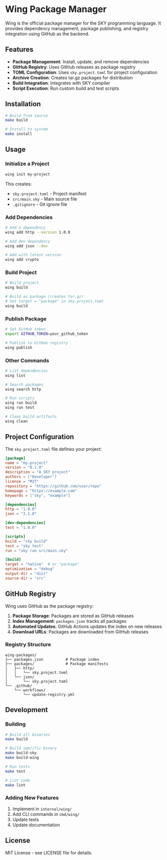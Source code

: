 # Wing Package Manager

Wing is the official package manager for the SKY programming language. It provides dependency management, package publishing, and registry integration using GitHub as the backend.

## Features

- **Package Management**: Install, update, and remove dependencies
- **GitHub Registry**: Uses GitHub releases as package registry
- **TOML Configuration**: Uses `sky.project.toml` for project configuration
- **Archive Creation**: Creates tar.gz packages for distribution
- **Build Integration**: Integrates with SKY compiler
- **Script Execution**: Run custom build and test scripts

## Installation

```bash
# Build from source
make build

# Install to system
make install
```

## Usage

### Initialize a Project

```bash
wing init my-project
```

This creates:
- `sky.project.toml` - Project manifest
- `src/main.sky` - Main source file
- `.gitignore` - Git ignore file

### Add Dependencies

```bash
# Add a dependency
wing add http --version 1.0.0

# Add dev dependency
wing add json --dev

# Add with latest version
wing add crypto
```

### Build Project

```bash
# Build project
wing build

# Build as package (creates tar.gz)
# Set target = "package" in sky.project.toml
wing build
```

### Publish Package

```bash
# Set GitHub token
export GITHUB_TOKEN=your_github_token

# Publish to GitHub registry
wing publish
```

### Other Commands

```bash
# List dependencies
wing list

# Search packages
wing search http

# Run scripts
wing run build
wing run test

# Clean build artifacts
wing clean
```

## Project Configuration

The `sky.project.toml` file defines your project:

```toml
[package]
name = "my-project"
version = "0.1.0"
description = "A SKY project"
authors = ["Developer"]
license = "MIT"
repository = "https://github.com/user/repo"
homepage = "https://example.com"
keywords = ["sky", "example"]

[dependencies]
http = "1.0.0"
json = "2.1.0"

[dev-dependencies]
test = "1.0.0"

[scripts]
build = "sky build"
test = "sky test"
run = "sky run src/main.sky"

[build]
target = "native"  # or "package"
optimization = "debug"
output-dir = "dist"
source-dir = "src"
```

## GitHub Registry

Wing uses GitHub as the package registry:

1. **Package Storage**: Packages are stored as GitHub releases
2. **Index Management**: `packages.json` tracks all packages
3. **Automated Updates**: GitHub Actions updates the index on new releases
4. **Download URLs**: Packages are downloaded from GitHub releases

### Registry Structure

```
wing-packages/
├── packages.json          # Package index
├── packages/              # Package manifests
│   ├── http/
│   │   └── sky.project.toml
│   └── json/
│       └── sky.project.toml
└── .github/
    └── workflows/
        └── update-registry.yml
```

## Development

### Building

```bash
# Build all binaries
make build

# Build specific binary
make build-sky
make build-wing

# Run tests
make test

# Lint code
make lint
```

### Adding New Features

1. Implement in `internal/wing/`
2. Add CLI commands in `cmd/wing/`
3. Update tests
4. Update documentation

## License

MIT License - see LICENSE file for details.
